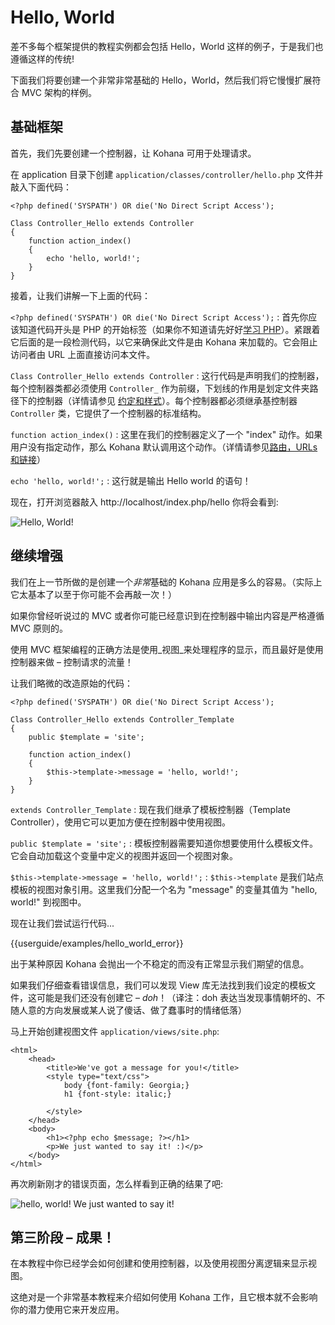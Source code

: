 # Hello, World

差不多每个框架提供的教程实例都会包括 Hello，World 这样的例子，于是我们也遵循这样的传统!

下面我们将要创建一个非常非常基础的 Hello，World，然后我们将它慢慢扩展符合 MVC 架构的样例。

## 基础框架

首先，我们先要创建一个控制器，让 Kohana 可用于处理请求。

在 application 目录下创建 `application/classes/controller/hello.php` 文件并敲入下面代码：

    <?php defined('SYSPATH') OR die('No Direct Script Access');

	Class Controller_Hello extends Controller
	{
		function action_index()
		{
			echo 'hello, world!';
		}
	}

接着，让我们讲解一下上面的代码：

`<?php defined('SYSPATH') OR die('No Direct Script Access');`
:	首先你应该知道代码开头是 PHP 的开始标签（如果你不知道请先好好[学习 PHP](http://php.net)）。紧跟着它后面的是一段检测代码，以它来确保此文件是由 Kohana 来加载的。它会阻止访问者由 URL 上面直接访问本文件。

`Class Controller_Hello extends Controller`
:	这行代码是声明我们的控制器，每个控制器类都必须使用 `Controller_` 作为前缀，下划线的作用是划定文件夹路径下的控制器（详情请参见 [约定和样式](start.conventions)）。每个控制器都必须继承基控制器 `Controller` 类，它提供了一个控制器的标准结构。


`function action_index()`
:	这里在我们的控制器定义了一个 "index" 动作。如果用户没有指定动作，那么 Kohana 默认调用这个动作。（详情请参见[路由，URLs 和链接](tutorials.urls)）

`echo 'hello, world!';`
:	这行就是输出 Hello world 的语句！

现在，打开浏览器敲入 http://localhost/index.php/hello 你将会看到:

![Hello, World!](img/hello_world_1.png "Hello, World!")

## 继续增强

我们在上一节所做的是创建一个*非常*基础的 Kohana 应用是多么的容易。（实际上它太基本了以至于你可能不会再敲一次！）

如果你曾经听说过的 MVC 或者你可能已经意识到在控制器中输出内容是严格遵循 MVC 原则的。

使用 MVC 框架编程的正确方法是使用_视图_来处理程序的显示，而且最好是使用控制器来做 – 控制请求的流量！

让我们略微的改造原始的代码：

    <?php defined('SYSPATH') OR die('No Direct Script Access');

	Class Controller_Hello extends Controller_Template
	{
		public $template = 'site';

		function action_index()
		{
			$this->template->message = 'hello, world!';
		}
	}

`extends Controller_Template`
:	现在我们继承了模板控制器（Template Controller），使用它可以更加方便在控制器中使用视图。

`public $template = 'site';`
:	模板控制器需要知道你想要使用什么模板文件。它会自动加载这个变量中定义的视图并返回一个视图对象。

`$this->template->message = 'hello, world!';`
:	`$this->template` 是我们站点模板的视图对象引用。这里我们分配一个名为 "message" 的变量其值为 "hello, world!" 到视图中。

现在让我们尝试运行代码...

<div>{{userguide/examples/hello_world_error}}</div>

出于某种原因 Kohana 会抛出一个不稳定的而没有正常显示我们期望的信息。

如果我们仔细查看错误信息，我们可以发现 View 库无法找到我们设定的模板文件，这可能是我们还没有创建它 – *doh*！（译注：doh 表达当发现事情朝坏的、不随人意的方向发展或某人说了傻话、做了蠢事时的情绪低落）

马上开始创建视图文件 `application/views/site.php`:

	<html>
		<head>
			<title>We've got a message for you!</title>
			<style type="text/css">
				body {font-family: Georgia;}
				h1 {font-style: italic;}

			</style>
		</head>
		<body>
			<h1><?php echo $message; ?></h1>
			<p>We just wanted to say it! :)</p>
		</body>
	</html>

再次刷新刚才的错误页面，怎么样看到正确的结果了吧:

![hello, world! We just wanted to say it!](img/hello_world_2.png "hello, world! We just wanted to say it!")

## 第三阶段 – 成果！

在本教程中你已经学会如何创建和使用控制器，以及使用视图分离逻辑来显示视图。

这绝对是一个非常基本教程来介绍如何使用 Kohana 工作，且它根本就不会影响你的潜力使用它来开发应用。

